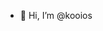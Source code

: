 - 👋 Hi, I’m @kooios

<!---
kooios/kooios is a ✨ special ✨ repository because its `README.md` (this file) appears on your GitHub profile.
You can click the Preview link to take a look at your changes.
--->
